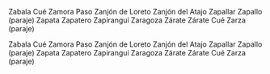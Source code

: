 Zabala Cué
Zamora Paso
Zanjón de Loreto
Zanjón del Atajo
Zapallar
Zapallo (paraje)
Zapata
Zapatero
Zapiranguí
Zaragoza
Zárate
Zárate Cué
Zarza (paraje)


Zabala Cué
Zamora Paso
Zanjón de Loreto
Zanjón del Atajo
Zapallar
Zapallo (paraje)
Zapata
Zapatero
Zapiranguí
Zaragoza
Zárate
Zárate Cué
Zarza (paraje)
